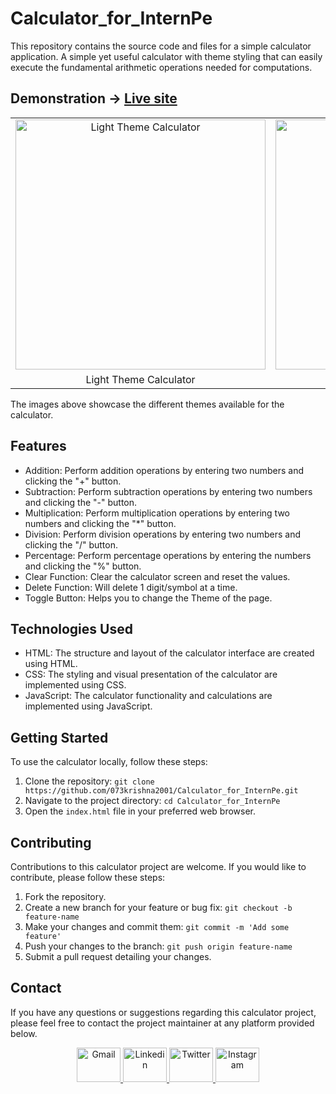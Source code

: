 # Calculator_for_InternPe
This repository contains the source code and files for a simple calculator application. A simple yet useful calculator with theme styling that can easily execute the fundamental arithmetic operations needed for computations.


## Demonstration -> [Live site](https://073krishna2001.github.io/Calculator_for_InternPe/)

<table>
  <tr>
    <td align="center">
      <img src="https://github.com/073krishna2001/Calculator_for_InternPe/assets/96362071/f092f555-e9dc-48ed-a059-25cbbea3c8b1" alt="Light Theme Calculator" width="400px">
    </td>
    <td align="center">
      <img src="https://github.com/073krishna2001/Calculator_for_InternPe/assets/96362071/59fdb1c2-cd6a-4f73-93eb-c2bc29daa023" alt="Black Theme Calculator" width="400px">
    </td>
  </tr>
  <tr>
    <td align="center">Light Theme Calculator</td>
    <td align="center">Black Theme Calculator</td>
  </tr>
</table>

The images above showcase the different themes available for the calculator.


## Features

- Addition: Perform addition operations by entering two numbers and clicking the "+" button.
- Subtraction: Perform subtraction operations by entering two numbers and clicking the "-" button.
- Multiplication: Perform multiplication operations by entering two numbers and clicking the "*" button.
- Division: Perform division operations by entering two numbers and clicking the "/" button.
- Percentage: Perform percentage operations by entering the numbers and clicking the "%" button.
- Clear Function: Clear the calculator screen and reset the values.
- Delete Function: Will delete 1 digit/symbol at a time.
- Toggle Button: Helps you to change the Theme of the page.


## Technologies Used

- HTML: The structure and layout of the calculator interface are created using HTML.
- CSS: The styling and visual presentation of the calculator are implemented using CSS.
- JavaScript: The calculator functionality and calculations are implemented using JavaScript.


## Getting Started

To use the calculator locally, follow these steps:

1. Clone the repository: `git clone https://github.com/073krishna2001/Calculator_for_InternPe.git`
2. Navigate to the project directory: `cd Calculator_for_InternPe`
3. Open the `index.html` file in your preferred web browser.


## Contributing

Contributions to this calculator project are welcome. If you would like to contribute, please follow these steps:

1. Fork the repository.
2. Create a new branch for your feature or bug fix: `git checkout -b feature-name`
3. Make your changes and commit them: `git commit -m 'Add some feature'`
4. Push your changes to the branch: `git push origin feature-name`
5. Submit a pull request detailing your changes.


## Contact

If you have any questions or suggestions regarding this calculator project, please feel free to contact the project maintainer at any platform provided below.

<div align="center">
  <a href="mailto:073krishna2002@gmail.com" target="_blank" rel="noreferrer">
  <img src="https://cdn.worldvectorlogo.com/logos/gmail-icon-2.svg" alt="Gmail" width="70" height="55">
  </a>
  <a href="https://www.linkedin.com/in/krishna-pratap-singh-7b0b61228/" target="_blank" rel="noreferrer">
  <img src="https://cdn.worldvectorlogo.com/logos/linkedin-icon-2.svg" alt="Linkedin" width="70" height="55">
  </a>
  <a href="https://twitter.com/Krishna99141626" target="_blank" rel="noreferrer">
  <img src="https://cdn.worldvectorlogo.com/logos/twitter-6.svg" alt="Twitter" width="70" height="55">
  </a>
  <a href="https://www.instagram.com/073krishna2001/" target="_blank" rel="noreferrer">
  <img src="https://cdn.worldvectorlogo.com/logos/instagram-2016-5.svg" alt="Instagram" width="70" height="55">
  </a>
</div>
